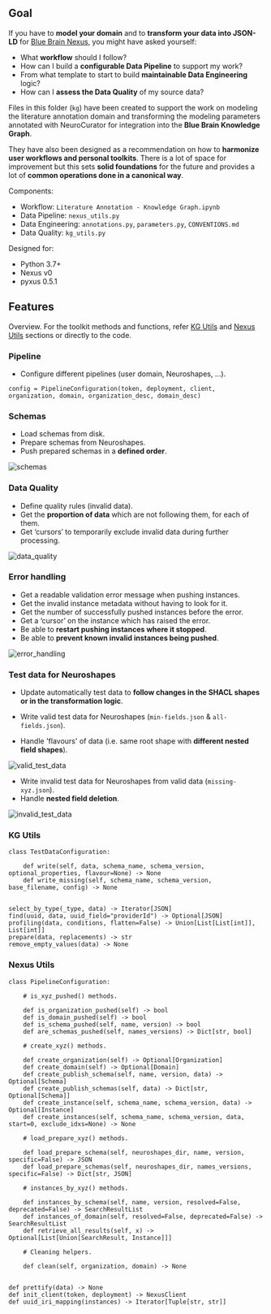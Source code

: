 ## Goal

If you have to **model your domain** and to **transform your data into JSON-LD**
for [Blue Brain Nexus](https://bluebrain.github.io/nexus/), you might have asked
yourself:

- What **workflow** should I follow?
- How can I build a **configurable Data Pipeline** to support my work?
- From what template to start to build **maintainable Data Engineering** logic?
- How can I **assess the Data Quality** of my source data?

Files in this folder (`kg`) have been created to support the work on modeling
the literature annotation domain and transforming the modeling parameters
annotated with NeuroCurator for integration into the **Blue Brain Knowledge Graph**.

They have also been designed as a recommendation on how to **harmonize user
workflows and personal toolkits**. There is a lot of space for improvement but
this sets **solid foundations** for the future and provides a lot of **common
operations done in a canonical way**.

Components:
- Workflow: `Literature Annotation - Knowledge Graph.ipynb`
- Data Pipeline: `nexus_utils.py`
- Data Engineering: `annotations.py`, `parameters.py`, `CONVENTIONS.md`
- Data Quality: `kg_utils.py`

Designed for:
- Python 3.7+
- Nexus v0
- pyxus 0.5.1


## Features

Overview. For the toolkit methods and functions, refer [KG Utils](#kg-utils)
and [Nexus Utils](#nexus-utils) sections or directly to the code.

### Pipeline

* Configure different pipelines (user domain, Neuroshapes, ...).

```
config = PipelineConfiguration(token, deployment, client, organization, domain, organization_desc, domain_desc)
```

### Schemas

* Load schemas from disk.
* Prepare schemas from Neuroshapes.
* Push prepared schemas in a **defined order**.

![schemas](features/schemas.jpeg)

### Data Quality

* Define quality rules (invalid data).
* Get the **proportion of data** which are not following them, for each of them.
* Get ‘cursors’ to temporarily exclude invalid data during further processing.

![data_quality](features/data_quality.jpeg)

### Error handling

* Get a readable validation error message when pushing instances.
* Get the invalid instance metadata without having to look for it.
* Get the number of successfully pushed instances before the error.
* Get a ‘cursor’ on the instance which has raised the error.
* Be able to **restart pushing instances where it stopped**.
* Be able to **prevent known invalid instances being pushed**.

![error_handling](features/error_handling.jpeg)

### Test data for Neuroshapes

* Update automatically test data to **follow changes in the SHACL shapes or in
the transformation logic**.


* Write valid test data for Neuroshapes (`min-fields.json` & `all-fields.json`).
* Handle 'flavours' of data (i.e. same root shape with **different nested field shapes**).

![valid_test_data](features/valid_test_data.jpeg)

* Write invalid test data for Neuroshapes from valid data (`missing-xyz.json`).
* Handle **nested field deletion**.

![invalid_test_data](features/invalid_test_data.jpeg)

### KG Utils

```
class TestDataConfiguration:
    
    def write(self, data, schema_name, schema_version, optional_properties, flavour=None) -> None
    def write_missing(self, schema_name, schema_version, base_filename, config) -> None


select_by_type(_type, data) -> Iterator[JSON]
find(uuid, data, uuid_field="providerId") -> Optional[JSON]
profiling(data, conditions, flatten=False) -> Union[List[List[int]], List[int]]
prepare(data, replacements) -> str
remove_empty_values(data) -> None
```

### Nexus Utils

```
class PipelineConfiguration:
  
    # is_xyz_pushed() methods.
    
    def is_organization_pushed(self) -> bool
    def is_domain_pushed(self) -> bool
    def is_schema_pushed(self, name, version) -> bool
    def are_schemas_pushed(self, names_versions) -> Dict[str, bool]
    
    # create_xyz() methods.
    
    def create_organization(self) -> Optional[Organization]
    def create_domain(self) -> Optional[Domain]
    def create_publish_schema(self, name, version, data) -> Optional[Schema]
    def create_publish_schemas(self, data) -> Dict[str, Optional[Schema]]
    def create_instance(self, schema_name, schema_version, data) -> Optional[Instance]
    def create_instances(self, schema_name, schema_version, data, start=0, exclude_idxs=None) -> None
    
    # load_prepare_xyz() methods.
    
    def load_prepare_schema(self, neuroshapes_dir, name, version, specific=False) -> JSON
    def load_prepare_schemas(self, neuroshapes_dir, names_versions, specific=False) -> Dict[str, JSON]
    
    # instances_by_xyz() methods.
    
    def instances_by_schema(self, name, version, resolved=False, deprecated=False) -> SearchResultList
    def instances_of_domain(self, resolved=False, deprecated=False) -> SearchResultList
    def retrieve_all_results(self, x) -> Optional[List[Union[SearchResult, Instance]]]
    
    # Cleaning helpers.
    
    def clean(self, organization, domain) -> None


def prettify(data) -> None
def init_client(token, deployment) -> NexusClient
def uuid_iri_mapping(instances) -> Iterator[Tuple[str, str]]

```
